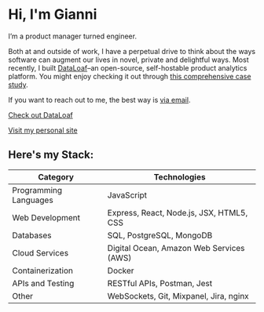 # Hi, I'm Gianni

I’m a product manager turned engineer.

Both at and outside of work, I have a perpetual drive to think about the ways software can augment our lives in novel, private and delightful ways.
Most recently, I built [DataLoaf](https://data-loaf.com/)–an open-source, self-hostable product analytics platform. You might enjoy checking it out through [this comprehensive case study](https://data-loaf.com/docs/category/case-study).

If you want to reach out to me, the best way is [via email](mailto:personalsite.unchain294@passmail.net).

[Check out DataLoaf](https://data-loaf.com)

[Visit my personal site](https://giannibarber.com)

## Here's my Stack:

|Category|Technologies|
|---|---|
|Programming Languages|JavaScript|
|Web Development|Express, React, Node.js, JSX, HTML5, CSS|
|Databases|SQL, PostgreSQL, MongoDB|
|Cloud Services|Digital Ocean, Amazon Web Services (AWS)|
|Containerization|Docker|
|APIs and Testing|RESTful APIs, Postman, Jest|
|Other|WebSockets, Git, Mixpanel, Jira, nginx|

<!--
**giannibarber/giannibarber** is a ✨ _special_ ✨ repository because its `README.md` (this file) appears on your GitHub profile.

Here are some ideas to get you started:

- 🔭 I’m currently working on ...
- 🌱 I’m currently learning ...
- 👯 I’m looking to collaborate on ...
- 🤔 I’m looking for help with ...
- 💬 Ask me about ...
- 📫 How to reach me: ...
- 😄 Pronouns: ...
- ⚡ Fun fact: ...
-->
